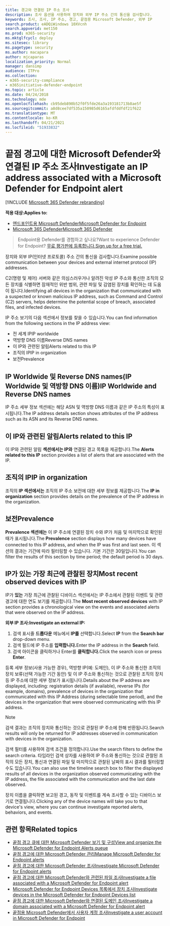 ```yaml
---
title: 경고와 연결된 IP 주소 조사
description: 조사 옵션을 사용하여 장치와 외부 IP 주소 간의 통신을 검사합니다.
keywords: 조사, 조사, IP 주소, 경고, 끝점용 Microsoft Defender, 외부 IP
search.product: eADQiWindows 10XVcnh
search.appverid: met150
ms.prod: m365-security
ms.mktglfcycl: deploy
ms.sitesec: library
ms.pagetype: security
ms.author: macapara
author: mjcaparas
localization_priority: Normal
manager: dansimp
audience: ITPro
ms.collection:
- m365-security-compliance
- m365initiative-defender-endpoint
ms.topic: article
ms.date: 04/24/2018
ms.technology: mde
ms.openlocfilehash: cb95deb890b52f0f5fde26a3a193181713b8ae5f
ms.sourcegitcommit: a8d8cee7df535a150985d6165afdfddfdf21f622
ms.translationtype: MT
ms.contentlocale: ko-KR
ms.lasthandoff: 04/21/2021
ms.locfileid: "51933832"
---
```

# <a name="investigate-an-ip-address-associated-with-a-microsoft-defender-for-endpoint-alert"></a><span data-ttu-id="ab7cc-104">끝점 경고에 대한 Microsoft Defender와 연결된 IP 주소 조사</span><span class="sxs-lookup"><span data-stu-id="ab7cc-104">Investigate an IP address associated with a Microsoft Defender for Endpoint alert</span></span>

[!INCLUDE [Microsoft 365 Defender rebranding](../../includes/microsoft-defender.md)]


<span data-ttu-id="ab7cc-105">**적용 대상:**</span><span class="sxs-lookup"><span data-stu-id="ab7cc-105">**Applies to:**</span></span>
- [<span data-ttu-id="ab7cc-106">엔드포인트용 Microsoft Defender</span><span class="sxs-lookup"><span data-stu-id="ab7cc-106">Microsoft Defender for Endpoint</span></span>](https://go.microsoft.com/fwlink/p/?linkid=2154037)
- [<span data-ttu-id="ab7cc-107">Microsoft 365 Defender</span><span class="sxs-lookup"><span data-stu-id="ab7cc-107">Microsoft 365 Defender</span></span>](https://go.microsoft.com/fwlink/?linkid=2118804)


><span data-ttu-id="ab7cc-108">Endpoint용 Defender를 경험하고 싶나요?</span><span class="sxs-lookup"><span data-stu-id="ab7cc-108">Want to experience Defender for Endpoint?</span></span> [<span data-ttu-id="ab7cc-109">무료 평가판에 등록합니다.</span><span class="sxs-lookup"><span data-stu-id="ab7cc-109">Sign up for a free trial.</span></span>](https://www.microsoft.com/microsoft-365/windows/microsoft-defender-atp?ocid=docs-wdatp-investigateip-abovefoldlink)

<span data-ttu-id="ab7cc-110">장치와 외부 IP(인터넷 프로토콜) 주소 간의 통신을 검사합니다.</span><span class="sxs-lookup"><span data-stu-id="ab7cc-110">Examine possible communication between your devices and external internet protocol (IP) addresses.</span></span>

<span data-ttu-id="ab7cc-111">C2(명령 및 제어) 서버와 같은 의심스러우거나 알려진 악성 IP 주소와 통신한 조직의 모든 장치를 식별하면 잠재적인 위반 범위, 관련 파일 및 감염된 장치를 확인하는 데 도움이 됩니다.</span><span class="sxs-lookup"><span data-stu-id="ab7cc-111">Identifying all devices in the organization that communicated with a suspected or known malicious IP address, such as Command and Control (C2) servers, helps determine the potential scope of breach, associated files, and infected devices.</span></span>

<span data-ttu-id="ab7cc-112">IP 주소 보기의 다음 섹션에서 정보를 찾을 수 있습니다.</span><span class="sxs-lookup"><span data-stu-id="ab7cc-112">You can find information from the following sections in the IP address view:</span></span>

- <span data-ttu-id="ab7cc-113">전 세계 IP</span><span class="sxs-lookup"><span data-stu-id="ab7cc-113">IP worldwide</span></span>
- <span data-ttu-id="ab7cc-114">역방향 DNS 이름</span><span class="sxs-lookup"><span data-stu-id="ab7cc-114">Reverse DNS names</span></span>
- <span data-ttu-id="ab7cc-115">이 IP와 관련된 알림</span><span class="sxs-lookup"><span data-stu-id="ab7cc-115">Alerts related to this IP</span></span>
- <span data-ttu-id="ab7cc-116">조직의 IP</span><span class="sxs-lookup"><span data-stu-id="ab7cc-116">IP in organization</span></span>
- <span data-ttu-id="ab7cc-117">보전</span><span class="sxs-lookup"><span data-stu-id="ab7cc-117">Prevalence</span></span>

## <a name="ip-worldwide-and-reverse-dns-names"></a><span data-ttu-id="ab7cc-118">IP Worldwide 및 Reverse DNS names(IP Worldwide 및 역방향 DNS 이름)</span><span class="sxs-lookup"><span data-stu-id="ab7cc-118">IP Worldwide and Reverse DNS names</span></span>

<span data-ttu-id="ab7cc-119">IP 주소 세부 정보 섹션에는 해당 ASN 및 역방향 DNS 이름과 같은 IP 주소의 특성이 표시됩니다.</span><span class="sxs-lookup"><span data-stu-id="ab7cc-119">The IP address details section shows attributes of the IP address such as its ASN and its Reverse DNS names.</span></span>

## <a name="alerts-related-to-this-ip"></a><span data-ttu-id="ab7cc-120">이 IP와 관련된 알림</span><span class="sxs-lookup"><span data-stu-id="ab7cc-120">Alerts related to this IP</span></span>

<span data-ttu-id="ab7cc-121">이 IP와 관련된 알림 **섹션에서는 IP와** 연결된 경고 목록을 제공합니다.</span><span class="sxs-lookup"><span data-stu-id="ab7cc-121">The **Alerts related to this IP** section provides a list of alerts that are associated with the IP.</span></span>

## <a name="ip-in-organization"></a><span data-ttu-id="ab7cc-122">조직의 IP</span><span class="sxs-lookup"><span data-stu-id="ab7cc-122">IP in organization</span></span>

<span data-ttu-id="ab7cc-123">조직의 **IP 섹션에서는** 조직의 IP 주소 보전에 대한 세부 정보를 제공합니다.</span><span class="sxs-lookup"><span data-stu-id="ab7cc-123">The **IP in organization** section provides details on the prevalence of the IP address in the organization.</span></span>

## <a name="prevalence"></a><span data-ttu-id="ab7cc-124">보전</span><span class="sxs-lookup"><span data-stu-id="ab7cc-124">Prevalence</span></span>

<span data-ttu-id="ab7cc-125">**Prevalence 섹션에는** 이 IP 주소에 연결된 장치 수와 IP가 처음 및 마지막으로 확인된 때가 표시됩니다.</span><span class="sxs-lookup"><span data-stu-id="ab7cc-125">The **Prevalence** section displays how many devices have connected to this IP address, and when the IP was first and last seen.</span></span> <span data-ttu-id="ab7cc-126">이 섹션의 결과는 기간에 따라 필터링할 수 있습니다. 기본 기간은 30일입니다.</span><span class="sxs-lookup"><span data-stu-id="ab7cc-126">You can filter the results of this section by time period; the default period is 30 days.</span></span>

## <a name="most-recent-observed-devices-with-ip"></a><span data-ttu-id="ab7cc-127">IP가 있는 가장 최근에 관찰된 장치</span><span class="sxs-lookup"><span data-stu-id="ab7cc-127">Most recent observed devices with IP</span></span>

<span data-ttu-id="ab7cc-128">IP가 **있는** 가장 최근에 관찰된 디바이스 섹션에서는 IP 주소에서 관찰된 이벤트 및 관련 경고에 대한 연도 보기를 제공합니다.</span><span class="sxs-lookup"><span data-stu-id="ab7cc-128">The **Most recent observed devices** with IP section provides a chronological view on the events and associated alerts that were observed on the IP address.</span></span>

<span data-ttu-id="ab7cc-129">**외부 IP 조사:**</span><span class="sxs-lookup"><span data-stu-id="ab7cc-129">**Investigate an external IP:**</span></span>

1. <span data-ttu-id="ab7cc-130">검색 표시줄 **드롭다운** 메뉴에서 **IP를** 선택합니다.</span><span class="sxs-lookup"><span data-stu-id="ab7cc-130">Select **IP** from the **Search bar** drop-down menu.</span></span>
2. <span data-ttu-id="ab7cc-131">검색 필드에 IP 주소를 **입력합니다.**</span><span class="sxs-lookup"><span data-stu-id="ab7cc-131">Enter the IP address in the **Search** field.</span></span>
3. <span data-ttu-id="ab7cc-132">검색 아이콘을 클릭하거나 Enter를 **클릭합니다.**</span><span class="sxs-lookup"><span data-stu-id="ab7cc-132">Click the search icon or press **Enter**.</span></span>

<span data-ttu-id="ab7cc-133">등록 세부 정보(사용 가능한 경우), 역방향 IP(예: 도메인), 이 IP 주소와 통신한 조직의 장치 보류(선택 가능한 기간 동안) 및 이 IP 주소와 통신하는 것으로 관찰된 조직의 장치 등 IP 주소에 대한 세부 정보가 표시됩니다.</span><span class="sxs-lookup"><span data-stu-id="ab7cc-133">Details about the IP address are displayed, including: registration details (if available), reverse IPs (for example, domains), prevalence of devices in the organization that communicated with this IP Address (during selectable time period), and the devices in the organization that were observed communicating with this IP address.</span></span>

> [!NOTE]
> <span data-ttu-id="ab7cc-134">검색 결과는 조직의 장치와 통신하는 것으로 관찰된 IP 주소에 한해 반환됩니다.</span><span class="sxs-lookup"><span data-stu-id="ab7cc-134">Search results will only be returned for IP addresses observed in communication with devices in the organization.</span></span>

<span data-ttu-id="ab7cc-135">검색 필터를 사용하여 검색 조건을 정의합니다.</span><span class="sxs-lookup"><span data-stu-id="ab7cc-135">Use the search filters to define the search criteria.</span></span> <span data-ttu-id="ab7cc-136">타임라인 검색 상자를 사용하여 IP 주소와 통신하는 것으로 관찰된 조직의 모든 장치, 통신과 연결된 파일 및 마지막으로 관찰된 날짜의 표시 결과를 필터링할 수도 있습니다.</span><span class="sxs-lookup"><span data-stu-id="ab7cc-136">You can also use the timeline search box to filter the displayed results of all devices in the organization observed communicating with the IP address, the file associated with the communication and the last date observed.</span></span>

<span data-ttu-id="ab7cc-137">장치 이름을 클릭하면 보고된 경고, 동작 및 이벤트를 계속 조사할 수 있는 디바이스 보기로 연결됩니다.</span><span class="sxs-lookup"><span data-stu-id="ab7cc-137">Clicking any of the device names will take you to that device's view, where you can continue investigate reported alerts, behaviors, and events.</span></span>

## <a name="related-topics"></a><span data-ttu-id="ab7cc-138">관련 항목</span><span class="sxs-lookup"><span data-stu-id="ab7cc-138">Related topics</span></span>

- [<span data-ttu-id="ab7cc-139">끝점 경고 큐에 대한 Microsoft Defender 보기 및 구성</span><span class="sxs-lookup"><span data-stu-id="ab7cc-139">View and organize the Microsoft Defender for Endpoint Alerts queue</span></span>](alerts-queue.md)
- [<span data-ttu-id="ab7cc-140">끝점 경고에 대한 Microsoft Defender 관리</span><span class="sxs-lookup"><span data-stu-id="ab7cc-140">Manage Microsoft Defender for Endpoint alerts</span></span>](manage-alerts.md)
- [<span data-ttu-id="ab7cc-141">끝점 경고에 대한 Microsoft Defender 조사</span><span class="sxs-lookup"><span data-stu-id="ab7cc-141">Investigate Microsoft Defender for Endpoint alerts</span></span>](investigate-alerts.md)
- [<span data-ttu-id="ab7cc-142">끝점 경고에 대한 Microsoft Defender와 관련된 파일 조사</span><span class="sxs-lookup"><span data-stu-id="ab7cc-142">Investigate a file associated with a Microsoft Defender for Endpoint alert</span></span>](investigate-files.md)
- [<span data-ttu-id="ab7cc-143">Microsoft Defender for Endpoint Devices 목록에서 장치 조사</span><span class="sxs-lookup"><span data-stu-id="ab7cc-143">Investigate devices in the Microsoft Defender for Endpoint Devices list</span></span>](investigate-machines.md)
- [<span data-ttu-id="ab7cc-144">끝점 경고에 대한 Microsoft Defender와 연결된 도메인 조사</span><span class="sxs-lookup"><span data-stu-id="ab7cc-144">Investigate a domain associated with a Microsoft Defender for Endpoint alert</span></span>](investigate-domain.md)
- [<span data-ttu-id="ab7cc-145">끝점용 Microsoft Defender에서 사용자 계정 조사</span><span class="sxs-lookup"><span data-stu-id="ab7cc-145">Investigate a user account in Microsoft Defender for Endpoint</span></span>](investigate-user.md)
